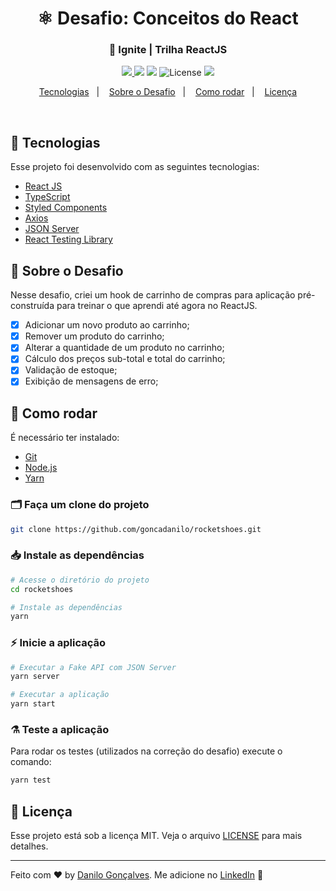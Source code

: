 <h1 align="center">
 ⚛ Desafio: Conceitos do React
</h1>
<h3 align="center">
  🚀 Ignite | Trilha ReactJS
</h3>

<p align="center">
  <a href="https://www.rocketseat.com.br/" target="_blank">
     <img src="https://img.shields.io/static/v1?label=Bootcamp&message=Ignite%20|%20Rocketseat&color=8257E5&labelColor=000000" />
   </a>
 
   <img src="https://img.shields.io/static/v1?label=Chapter&message=02&color=8257E5&labelColor=000000" />
 
   <img src="https://img.shields.io/static/v1?label=Challenge&message=01&color=8257E5&labelColor=000000" />
 
  <img alt="License" src="https://img.shields.io/static/v1?label=license&message=MIT&color=8257E5&labelColor=000000">

  <a href="https://app.rocketseat.com.br/me/goncadanilo">
    <img src="https://img.shields.io/static/v1?label=Made%20By&message=Danilo%20Gon%C3%A7alves&color=8257E5&labelColor=000000" />
  </a>
</p>

<p align="center">
  <a href="#-tecnologias">Tecnologias</a>&nbsp;&nbsp;&nbsp;|&nbsp;&nbsp;&nbsp;
  <a href="#-sobre-o-desafio">Sobre o Desafio</a>&nbsp;&nbsp;&nbsp;|&nbsp;&nbsp;&nbsp;
  <a href="#-como-rodar">Como rodar</a>&nbsp;&nbsp;&nbsp;|&nbsp;&nbsp;&nbsp;
  <a href="#-licença">Licença</a>
</p>

<br>

<p align="center">
  <!-- <img alt="React TO-DO" src=".github/react-todo.png"> -->
</p>

## 🚀 Tecnologias

Esse projeto foi desenvolvido com as seguintes tecnologias:

- [React JS](https://pt-br.reactjs.org/)
- [TypeScript](https://www.typescriptlang.org/)
- [Styled Components](https://www.styled-components.com/)
- [Axios](https://axios-http.com/docs/intro)
- [JSON Server](https://github.com/typicode/json-server)
- [React Testing Library](https://testing-library.com/docs/react-testing-library/intro/)

## 🎯 Sobre o Desafio

Nesse desafio, criei um hook de carrinho de compras para aplicação pré-construída para treinar o que aprendi até agora no ReactJS.

- [x] Adicionar um novo produto ao carrinho;
- [x] Remover um produto do carrinho;
- [x] Alterar a quantidade de um produto no carrinho;
- [x] Cálculo dos preços sub-total e total do carrinho;
- [x] Validação de estoque;
- [x] Exibição de mensagens de erro;

## 🔧 Como rodar

É necessário ter instalado:
- [Git](https://git-scm.com)
- [Node.js](https://nodejs.org/)
- [Yarn](https://yarnpkg.com/)

### 🗂 Faça um clone do projeto

```bash
git clone https://github.com/goncadanilo/rocketshoes.git
```

### 📥 Instale as dependências
```bash
# Acesse o diretório do projeto
cd rocketshoes

# Instale as dependências
yarn
```

### ⚡ Inicie a aplicação
```bash
# Executar a Fake API com JSON Server
yarn server

# Executar a aplicação
yarn start
```

### ⚗ Teste a aplicação
Para rodar os testes (utilizados na correção do desafio) execute o comando:
```bash
yarn test
```

## 📝 Licença

Esse projeto está sob a licença MIT. Veja o arquivo [LICENSE](LICENSE) para mais detalhes.

---

Feito com ♥ by [Danilo Gonçalves](https://github.com/goncadanilo). Me adicione no [LinkedIn](https://www.linkedin.com/in/goncadanilo/) :wave:

